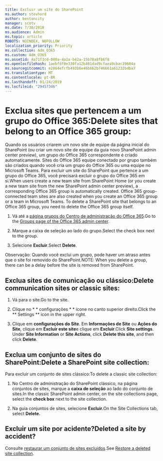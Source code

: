 ```yaml
---
title: Excluir um site do SharePoint
ms.author: stevhord
author: bentoncity
manager: scotv
ms.date: 7/30/2018
ms.audience: Admin
ms.topic: article
ROBOTS: NOINDEX, NOFOLLOW
localization_priority: Priority
ms.collection: Adm_O365
ms.custom: Adm_O365
ms.assetid: 4a71f3cd-000a-4a1a-b42a-15b70a8fb6f8
ms.openlocfilehash: 1aebfdf0e330fa12b481dad9cfaea9cbac39604a
ms.sourcegitcommit: e2864efcfb493b6e46b662b746661a61232bdba7
ms.translationtype: MT
ms.contentlocale: pt-BR
ms.lasthandoff: 01/24/2019
ms.locfileid: "29457346"
---
```

# <a name="delete-sites-that-belong-to-an-office-365-group"></a><span data-ttu-id="80f15-102">Exclua sites que pertencem a um grupo do Office 365:</span><span class="sxs-lookup"><span data-stu-id="80f15-102">Delete sites that belong to an Office 365 group:</span></span>

<span data-ttu-id="80f15-p101">Quando os usuários criarem um novo site de equipe da página inicial do SharePoint (ou criar um novo site de equipe da guia novo SharePoint admin center preview), um grupo do Office 365 correspondente é criado automaticamente. Sites do Office 365 equipe conectado por grupo também são criados quando você cria um grupo do Office 365 ou uma equipe no Microsoft Teams. Para excluir um site do SharePoint que pertence a um grupo do Office 365, você precisará excluir o grupo do Office 365 em si.</span><span class="sxs-lookup"><span data-stu-id="80f15-p101">When users create a new team site from SharePoint Home (or you create a new team site from the new SharePoint admin center preview), a corresponding Office 365 group is automatically created. Office 365 group-connected team sites are also created when you create an Office 365 group or a team in Microsoft Teams. To delete a SharePoint site that belongs to an Office 365 group, you need to delete the Office 365 group itself.</span></span> 
  
1. <span data-ttu-id="80f15-106">Vá até a [página grupos do Centro de administração do Office 365](https://portal.office.com/adminportal/home#/groups).</span><span class="sxs-lookup"><span data-stu-id="80f15-106">Go to the [Groups page of the Office 365 admin center](https://portal.office.com/adminportal/home#/groups).</span></span>
    
2. <span data-ttu-id="80f15-107">Marque a caixa de seleção ao lado do grupo.</span><span class="sxs-lookup"><span data-stu-id="80f15-107">Select the check box next to the group.</span></span>
    
3. <span data-ttu-id="80f15-108">Selecione **Excluir**.</span><span class="sxs-lookup"><span data-stu-id="80f15-108">Select **Delete**.</span></span>
    
<span data-ttu-id="80f15-109">Observação: Quando você exclui um grupo, pode haver um atraso antes que o site foi removido do SharePoint.</span><span class="sxs-lookup"><span data-stu-id="80f15-109">NOTE: When you delete a group, there can be a delay before the site is removed from SharePoint.</span></span>
  
## <a name="delete-communication-sites-or-classic-sites"></a><span data-ttu-id="80f15-110">Exclua sites de comunicação ou clássico:</span><span class="sxs-lookup"><span data-stu-id="80f15-110">Delete communication sites or classic sites:</span></span>

1. <span data-ttu-id="80f15-111">Vá para o site.</span><span class="sxs-lookup"><span data-stu-id="80f15-111">Go to the site.</span></span>
  
2. <span data-ttu-id="80f15-112">Clique no \* \* configurações \* \* ícone no canto superior direito.</span><span class="sxs-lookup"><span data-stu-id="80f15-112">Click the \*\* Settings \*\* icon in the upper right.</span></span> 
  
3. <span data-ttu-id="80f15-p102">Clique em **configurações do Site**. Em **Informações de Site** ou **Ações do Site**, clique em **Excluir este site**e clique em **Excluir**.</span><span class="sxs-lookup"><span data-stu-id="80f15-p102">Click **Site settings**. Under **Site Information** or **Site Actions**, click **Delete this site**, and then click **Delete**.</span></span>
  
## <a name="delete-a-sharepoint-site-collection"></a><span data-ttu-id="80f15-115">Exclua um conjunto de sites do SharePoint:</span><span class="sxs-lookup"><span data-stu-id="80f15-115">Delete a SharePoint site collection:</span></span>

<span data-ttu-id="80f15-116">Para excluir um conjunto de sites clássico:</span><span class="sxs-lookup"><span data-stu-id="80f15-116">To delete a classic site collection:</span></span>
  
1. <span data-ttu-id="80f15-117">No Centro de administração do SharePoint clássico, na página conjuntos de sites, marque a **caixa de seleção** ao lado do conjunto de sites.</span><span class="sxs-lookup"><span data-stu-id="80f15-117">In the classic SharePoint admin center, on the site collections page, select the **check box** next to the site collection.</span></span> 
    
2. <span data-ttu-id="80f15-118">Na guia conjuntos de sites, selecione **Excluir.**</span><span class="sxs-lookup"><span data-stu-id="80f15-118">On the Site Collections tab, select **Delete.**</span></span>
    
## <a name="deleted-a-site-by-accident"></a><span data-ttu-id="80f15-119">Excluir um site por acidente?</span><span class="sxs-lookup"><span data-stu-id="80f15-119">Deleted a site by accident?</span></span>

<span data-ttu-id="80f15-120">Consulte [restaurar um conjunto de sites excluídos](https://go.microsoft.com/fwlink/?linkid=867660).</span><span class="sxs-lookup"><span data-stu-id="80f15-120">See [Restore a deleted site collection](https://go.microsoft.com/fwlink/?linkid=867660).</span></span>
  

